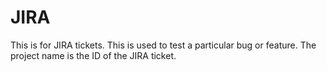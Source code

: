 JIRA
====

This is for JIRA tickets. This is used to test a particular bug or feature. The project name is the ID of the JIRA ticket.